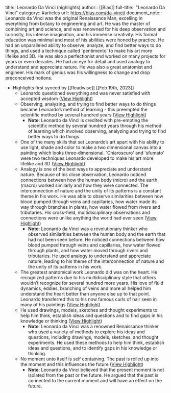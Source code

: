 title:: Leonardo Da Vinci (highlights)
author:: [[Blas]]
full-title:: "Leonardo Da Vinci"
category:: #articles
url:: https://blas.com/da-vinci/
document_note:: Leonardo da Vinci was the original Renaissance Man, excelling in everything from botany to engineering and art. He was the master of combining art and science, and was renowned for his deep observation and curiosity, his intense imagination, and his immense creativity. His formal education was minimal and most of his abilities were honed by practice. He had an unparalleled ability to observe, analyze, and find better ways to do things, and used a technique called 'pentimento' to make his art more lifelike and 3D. He was also a perfectionist and worked on many projects for years or even decades. He had an eye for detail and used analogy to understand and appreciate nature. He was also a great anatomist and engineer. His mark of genius was his willingness to change and drop preconceived notions.

- Highlights first synced by [[Readwise]] [[Feb 19th, 2023]]
	- Leonardo questioned everything and was never satisfied with accepted wisdom ([View Highlight](https://read.readwise.io/read/01gskes6rh9xvqm2pvzkf2ffhs))
	- Observing, analyzing, and trying to find better ways to do things became Leonardo‘s method of learning - this preempted the scientific method by several hundred years ([View Highlight](https://read.readwise.io/read/01gskestp16bdr4awmtgr5a30v))
		- **Note**: Leonardo da Vinci is credited with pre-empting the scientific method by several hundred years through his method of learning which involved observing, analyzing and trying to find better ways to do things.
	- One of the many skills that set Leonardo’s art apart with his ability to use light, shade and color to make a two dimensional canvas into a painting which looks three-dimensional. 'Chiaroscuro' and 'sfumato' were two techniques Leonardo developed to make his art more lifelike and 3D ([View Highlight](https://read.readwise.io/read/01gsketkpmex1kqsbzxmp0kf2q))
	- Analogy is one of the best ways to appreciate and understand nature. Because of his close observation, Leonardo noticed connections between how the human body (micro) and the earth (macro) worked similarly and how they were connected. The interconnection of nature and the unity of its patterns is a constant theme in his work. He was able to observe similarities between how blood pumped through veins and capillaries, how water made its way through branches in plants, how water flowed from rivers and tributaries. His cross-field, multidisciplinary observations and connections were unlike anything the world had ever seen ([View Highlight](https://read.readwise.io/read/01gsketwyarrmn0m84p8dwzmqh))
		- **Note**: Leonardo da Vinci was a revolutionary thinker who observed similarities between the human body and the earth that had not been seen before. He noticed connections between how blood pumped through veins and capillaries, how water flowed through plants, and how water moved through rivers and tributaries. He used analogy to understand and appreciate nature, leading to his theme of the interconnection of nature and the unity of its patterns in his work.
	- The greatest anatomical work Leonardo did was on the heart. He recognized patterns due to his multidisciplinary style that others wouldn’t recognize for several hundred more years. His love of fluid dynamics, eddies, branching of veins and more all helped him understand the heart better than anyone else up to that point. Leonardo transferred this to his now famous curls of hair seen in many of his paintings ([View Highlight](https://read.readwise.io/read/01gskewcs1w6chebp20328q1mb))
	- He used drawings, models, sketches and thought experiments to help him think, establish ideas and questions and to find gaps in his knowledge or thinking ([View Highlight](https://read.readwise.io/read/01gskex2axpdbt1mh37ekq1c1j))
		- **Note**: Leonardo da Vinci was a renowned Renaissance thinker who used a variety of methods to explore his ideas and questions, including drawings, models, sketches, and thought experiments. He used these methods to help him think, establish ideas and questions, and to identify gaps in his knowledge or thinking.
	- No moment unto itself is self containing. The past is rolled up into the moment and this influences the future ([View Highlight](https://read.readwise.io/read/01gskewm9jhasn2vdrrgkqzjey))
		- **Note**: Leonardo da Vinci believed that the present moment is not isolated from the past or the future. He argued that the past is connected to the current moment and will have an effect on the future.